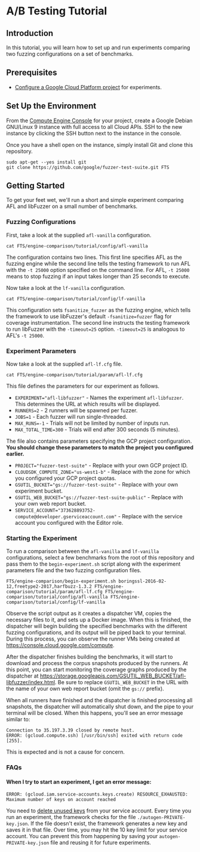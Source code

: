 # A/B Testing Tutorial

## Introduction

In this tutorial, you will learn how to set up and run experiments comparing two
fuzzing configurations on a set of benchmarks.

## Prerequisites

- [Configure a Google Cloud Platform project](../gcpConfig.md) for experiments.

## Set Up the Environment

From the [Compute Engine
Console](https://console.cloud.google.com/compute) for your project, create a
Google Debian GNU/Linux 9 instance with full access to all Cloud APIs.  SSH to
the new instance by clicking the SSH button next to the instance in the console.

Once you have a shell open on the instance, simply install Git and clone this
repository.
```shell
sudo apt-get --yes install git
git clone https://github.com/google/fuzzer-test-suite.git FTS
```

## Getting Started

To get your feet wet, we'll run a short and simple experiment comparing AFL and
libFuzzer on a small number of benchmarks.

### Fuzzing Configurations

First, take a look at the supplied `afl-vanilla` configuration.
```shell
cat FTS/engine-comparison/tutorial/config/afl-vanilla
```
The configuration contains two lines.  This first line specifies AFL as the
fuzzing engine while the second line tells the testing framework to run AFL with
the `-t 25000` option specified on the command line.  For AFL, `-t 25000` means
to stop fuzzing if an input takes longer than 25 seconds to execute.

Now take a look at the `lf-vanilla` configuration.
```shell
cat FTS/engine-comparison/tutorial/config/lf-vanilla
```
This configuration sets `fsanitize_fuzzer` as the fuzzing engine, which tells
the framework to use libFuzzer's default `-fsanitize=fuzzer` flag for coverage
instrumentation.  The second line instructs the testing framework to run
libFuzzer with the `-timeout=25` option.  `-timeout=25` is analogous to AFL's
`-t 25000`.

### Experiment Parameters

Now take a look at the supplied `afl-lf.cfg` file.
```shell
cat FTS/engine-comparison/tutorial/param/afl-lf.cfg
```
This file defines the parameters for our experiment as follows.

- `EXPERIMENT="afl-libfuzzer"` - Names the experiment `afl-libfuzzer`.  This
  determines the URL at which results will be displayed.
- `RUNNERS=2` - 2 runners will be spawned per fuzzer.
- `JOBS=1` - Each fuzzer will run single-threaded.
- `MAX_RUNS=-1` - Trials will not be limited by number of inputs run.
- `MAX_TOTAL_TIME=300` - Trials will end after 300 seconds (5 minutes).

The file also contains parameters specifying the GCP project configuration.
**You should change these parameters to match the project you configured
earlier.**

- `PROJECT="fuzzer-test-suite"` - Replace with your own GCP project ID.
- `CLOUDSDK_COMPUTE_ZONE="us-west1-b"` - Replace with the zone for which you
  configured your GCP project quotas.
- `GSUTIL_BUCKET="gs://fuzzer-test-suite"` - Replace with your own experiment
  bucket.
- `GSUTIL_WEB_BUCKET="gs://fuzzer-test-suite-public"` - Replace with your own
  web report bucket.
- `SERVICE_ACCOUNT="373628893752-compute@developer.gserviceaccount.com"` -
  Replace with the service account you configured with the Editor role.

### Starting the Experiment

To run a comparison between the `afl-vanilla` and `lf-vanilla` configurations,
select a few benchmarks from the root of this repository and pass them to the
`begin-experiment.sh` script along with the experiment parameters file and the
two fuzzing configuration files.
```shell
FTS/engine-comparison/begin-experiment.sh boringssl-2016-02-12,freetype2-2017,harfbuzz-1.3.2 FTS/engine-comparison/tutorial/param/afl-lf.cfg FTS/engine-comparison/tutorial/config/afl-vanilla FTS/engine-comparison/tutorial/config/lf-vanilla
```

Observe the script output as it creates a dispatcher VM, copies the necessary
files to it, and sets up a Docker image.  When this is finished, the dispatcher
will begin building the specified benchmarks with the different fuzzing
configurations, and its output will be piped back to your terminal.  During this
process, you can observe the runner VMs being created at
<https://console.cloud.google.com/compute>.

After the dispatcher finishes building the benchmarks, it will start to download
and process the corpus snapshots produced by the runners.  At this point, you
can start monitoring the coverage graphs produced by the dispatcher at
<https://storage.googleapis.com/GSUTIL_WEB_BUCKET/afl-libfuzzer/index.html>.  Be
sure to replace `GSUTIL_WEB_BUCKET` in the URL with the name of your own web
report bucket (omit the `gs://` prefix).

When all runners have finished and the dispatcher is finished processing all
snapshots, the dispatcher will automatically shut down, and the pipe to your
terminal will be closed.  When this happens, you'll see an error message similar
to:
```
Connection to 35.197.3.39 closed by remote host.
ERROR: (gcloud.compute.ssh) [/usr/bin/ssh] exited with return code [255].
```
This is expected and is not a cause for concern.

### FAQs

#### When I try to start an experiment, I get an error message:
```
ERROR: (gcloud.iam.service-accounts.keys.create) RESOURCE_EXHAUSTED: Maximum number of keys on account reached
```

You need to
[delete unused keys](https://console.cloud.google.com/iam-admin/serviceaccounts)
from your service account.  Every time you run an experiment, the framework
checks for the file `./autogen-PRIVATE-key.json`.  If the file doesn't exist,
the framework generates a new key and saves it in that file. Over time, you may
hit the 10 key limit for your service account.  You can prevent this from
happening by saving your `autogen-PRIVATE-key.json` file and reusing it for
future experiments.
